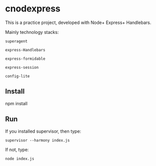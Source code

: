 # cnodexpress
This is a practice project, developed with Node+ Express+ Handlebars.

Mainly technology stacks:

    superagent

    express-Handlebars

    express-formidable

    express-session

    config-lite
## Install

npm install

## Run
If you installed supervisor, then type:

    supervisor --harmony index.js

If not, type:

    node index.js


